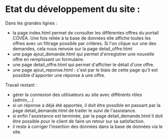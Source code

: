 # Etat du développement du site :

Dans les grandes lignes :
 - la page index.html permet de consulter les différentes offres du portail COVEA. Une fois reliée à la base de données elle affiche toutes les offres avec un filtrage possible par critères.
    Si l'on clique sur une des demandes, cela nous renvoie sur la page detail_offre.html
 - une page ajout_demande.html qui permet d'enregistrer une nouvelle offre en remplissant un formulaire.
 - une page detail_offre.html qui permet d'afficher le détail d'une offre. 
 - une page ajout_reponse.html : c'est par le biais de cette page qu'il est possible d'apporter une réponse à une offre.
    
 
Travail restant :

  - gérer la connexion des utilisateurs au site avec différents rôles (admin,...)
  - si un réponse a déjà été apportée, il doit être possible en passant par la page detail_demande.html de traiter le suivi de l'assistance.
  -  si enfin l'assistance est terminée, par la page detail_demande.html il doit être possible pour le client de faire un retour sur sa satisfaction.
  - il reste à corriger l'insertion des données dans la base de données via le site.
